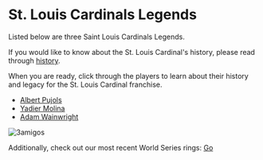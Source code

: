 # St. Louis Cardinals Legends

Listed below are three Saint Louis Cardinals Legends. 

If you would like to know about the St. Louis Cardinal's history, please read through [history](https://github.com/wardenevanMU/IT1600MarkdownPages/blob/Master/history.md).

When you are ready, click through the players to learn about their history and legacy for the St. Louis Cardinal franchise.
- [Albert Pujols](https://github.com/wardenevanMU/IT1600MarkdownPages/blob/Master/AlbertPujols.md)
- [Yadier Molina](https://github.com/wardenevanMU/IT1600MarkdownPages/blob/Master/YadierMolina.md)
- [Adam Wainwright](https://github.com/wardenevanMU/IT1600MarkdownPages/blob/Master/AdamWainwright.md)

![3amigos](https://github.com/wardenevanMU/IT1600MarkdownPages/assets/98150291/e8f774c0-3926-45fe-84fc-6b441d2204ca)

Additionally, check out our most recent World Series rings: [Go](https://github.com/wardenevanMU/IT1600MarkdownPages/blob/Master/WorldSeriesRings.md)


